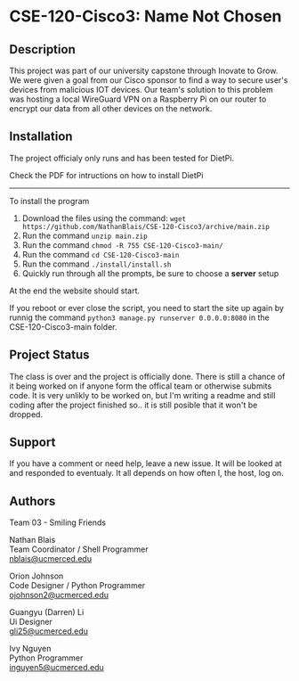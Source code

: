 # CSE-120-Cisco3: Name Not Chosen

Description
-----------
This project was part of our university capstone through Inovate to Grow. 
We were given a goal from our Cisco sponsor to find a way to secure user's devices from malicious IOT devices. 
Our team's solution to this problem was hosting a local WireGuard VPN on a Raspberry Pi on our router to encrypt our data from all other devices on the network.

Installation
-----------
The project officialy only runs and has been tested for DietPi.

Check the PDF for intructions on how to install DietPi
  
-----------
To install the program

  1. Download the files using the command: `wget ​https://github.com/NathanBlais/CSE-120-Cisco3/archive/main.zip`
  2. Run the command `unzip main.zip`
  3. Run the command `chmod -R 755 CSE-120-Cisco3-main/`
  4. Run the command `cd CSE-120-Cisco3-main`
  5. Run the command `./install/install.sh`
  6. Quickly run through all the prompts, be sure to choose a **server** setup
  
  At the end the website should start.
  
  If you reboot or ever close the script, you need to start the site up again by
  runnig the command `python3 manage.py runserver 0.0.0.0:8080` in the CSE-120-Cisco3-main folder.


Project Status
-----------
The class is over and the project is officially done. There is still a chance of it being worked on if anyone form the offical team or otherwise submits code.
It is very unlikly to be worked on, but I'm writing a readme and still coding after the project finished so.. it is still posible that it won't be dropped.

Support
-----------
If you have a comment or need help, leave a new issue. It will be looked at and responded to eventualy. It all depends on how often I, the host, log on.

Authors
-----------
Team 03 - Smiling Friends

Nathan Blais  
Team Coordinator / Shell Programmer  
nblais@ucmerced.edu

Orion Johnson  
Code Designer / Python Programmer  
ojohnson2@ucmerced.edu

Guangyu (Darren) Li  
Ui Designer  
gli25@ucmerced.edu

Ivy Nguyen  
Python Programmer  
inguyen5@ucmerced.edu
